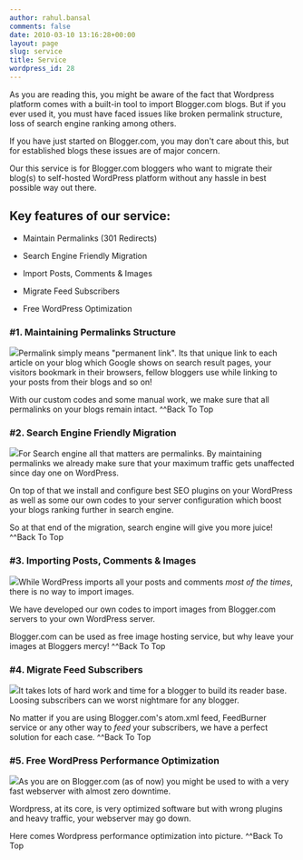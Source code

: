 ```yaml
---
author: rahul.bansal
comments: false
date: 2010-03-10 13:16:28+00:00
layout: page
slug: service
title: Service
wordpress_id: 28
---
```


As you are reading this, you might be aware of the fact that Wordpress platform comes with a built-in tool to import Blogger.com blogs. But if you ever used it, you must have faced issues like broken permalink structure, loss of search engine ranking among others.

If you have just started on Blogger.com, you may don't care about this, but for established blogs these issues are of major concern.

Our this service is for Blogger.com bloggers who want to migrate their blog(s) to self-hosted WordPress platform without any hassle in best possible way out there.



## Key features of our service:





	
  * Maintain Permalinks (301 Redirects)

	
  * Search Engine Friendly Migration

	
  * Import Posts, Comments & Images

	
  * Migrate Feed Subscribers

	
  * Free WordPress Optimization





### #1. Maintaining Permalinks Structure


![](https://rtcamp.com/wp-content/uploads/2010/03/maintain-permalink-150x150.jpg)Permalink simply means "permanent link". Its that unique link to each article on your blog which Google shows on search result pages, your visitors bookmark in their browsers, fellow bloggers use while linking to your posts from their blogs and so on!

With our custom codes and some manual work, we make sure that all permalinks on your blogs remain intact.
^^Back To Top



### #2. Search Engine Friendly Migration


![](https://rtcamp.com/wp-content/uploads/2010/03/search-engine-friendly-150x150.jpg)For Search engine all that matters are permalinks. By maintaining permalinks we already make sure that your maximum traffic gets unaffected since day one on WordPress.

On top of that we install and configure best SEO plugins on your WordPress as well as some our own codes to your server configuration which boost your blogs ranking further in search engine.

So at that end of the migration, search engine will give you more juice!
^^Back To Top


### #3. Importing Posts, Comments & Images


![](https://rtcamp.com/wp-content/uploads/2010/03/data-transfer-150x150.jpg)While WordPress imports all your posts and comments _most of the times_, there is no way to import images.

We have developed our own codes to import images from Blogger.com servers to your own WordPress server.

Blogger.com can be used as free image hosting service, but why leave your images at Bloggers mercy!
^^Back To Top


### #4. Migrate Feed Subscribers


![](https://rtcamp.com/wp-content/uploads/2010/03/feed-subscribers-150x150.jpg)It takes lots of hard work and time for a blogger to build its reader base. Loosing subscribers can we worst nightmare for any blogger.

No matter if you are using Blogger.com's atom.xml feed, FeedBurner service or any other way to _feed_ your subscribers, we have a perfect solution for each case.
^^Back To Top


### #5. Free WordPress Performance Optimization


![](https://rtcamp.com/wp-content/uploads/2010/03/wordpress-performance-150x150.jpg)As you are on Blogger.com (as of now) you might be used to with a very fast webserver with almost zero downtime.

Wordpress, at its core, is very optimized software but with wrong plugins and heavy traffic, your webserver may go down.

Here comes Wordpress performance optimization into picture.
^^Back To Top

